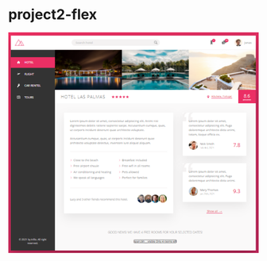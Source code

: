 # project2-flex




<img src="https://github.com/akhror-fullstack-tech/project2-flex/blob/master/overview.jpg" />
